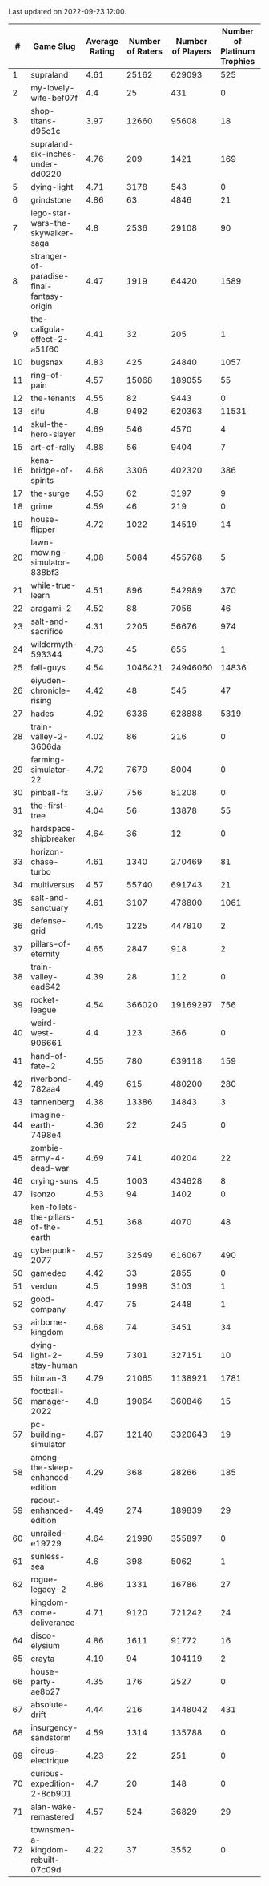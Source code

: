 Last updated on 2022-09-23 12:00.


|#|Game Slug|Average Rating|Number of Raters|Number of Players|Number of Platinum Trophies|Max Rarity (%)|
|---|---|---|---|---|---|---|
|1|supraland|4.61|25162|629093|525|100|
|2|my-lovely-wife-bef07f|4.4|25|431|0|99|
|3|shop-titans-d95c1c|3.97|12660|95608|18|99|
|4|supraland-six-inches-under-dd0220|4.76|209|1421|169|99|
|5|dying-light|4.71|3178|543|0|98|
|6|grindstone|4.86|63|4846|21|98|
|7|lego-star-wars-the-skywalker-saga|4.8|2536|29108|90|98|
|8|stranger-of-paradise-final-fantasy-origin|4.47|1919|64420|1589|98|
|9|the-caligula-effect-2-a51f60|4.41|32|205|1|98|
|10|bugsnax|4.83|425|24840|1057|97|
|11|ring-of-pain|4.57|15068|189055|55|97|
|12|the-tenants|4.55|82|9443|0|97|
|13|sifu|4.8|9492|620363|11531|96|
|14|skul-the-hero-slayer|4.69|546|4570|4|96|
|15|art-of-rally|4.88|56|9404|7|95|
|16|kena-bridge-of-spirits|4.68|3306|402320|386|94|
|17|the-surge|4.53|62|3197|9|94|
|18|grime|4.59|46|219|0|93|
|19|house-flipper|4.72|1022|14519|14|93|
|20|lawn-mowing-simulator-838bf3|4.08|5084|455768|5|93|
|21|while-true-learn|4.51|896|542989|370|93|
|22|aragami-2|4.52|88|7056|46|92|
|23|salt-and-sacrifice|4.31|2205|56676|974|91|
|24|wildermyth-593344|4.73|45|655|1|91|
|25|fall-guys|4.54|1046421|24946060|14836|90|
|26|eiyuden-chronicle-rising|4.42|48|545|47|89|
|27|hades|4.92|6336|628888|5319|89|
|28|train-valley-2-3606da|4.02|86|216|0|89|
|29|farming-simulator-22|4.72|7679|8004|0|88|
|30|pinball-fx|3.97|756|81208|0|87|
|31|the-first-tree|4.04|56|13878|55|85|
|32|hardspace-shipbreaker|4.64|36|12|0|83|
|33|horizon-chase-turbo|4.61|1340|270469|81|83|
|34|multiversus|4.57|55740|691743|21|83|
|35|salt-and-sanctuary|4.61|3107|478800|1061|83|
|36|defense-grid|4.45|1225|447810|2|79|
|37|pillars-of-eternity|4.65|2847|918|2|79|
|38|train-valley-ead642|4.39|28|112|0|79|
|39|rocket-league|4.54|366020|19169297|756|74|
|40|weird-west-906661|4.4|123|366|0|73|
|41|hand-of-fate-2|4.55|780|639118|159|72|
|42|riverbond-782aa4|4.49|615|480200|280|69|
|43|tannenberg|4.38|13386|14843|3|69|
|44|imagine-earth-7498e4|4.36|22|245|0|66|
|45|zombie-army-4-dead-war|4.69|741|40204|22|66|
|46|crying-suns|4.5|1003|434628|8|65|
|47|isonzo|4.53|94|1402|0|64|
|48|ken-follets-the-pillars-of-the-earth|4.51|368|4070|48|61|
|49|cyberpunk-2077|4.57|32549|616067|490|60|
|50|gamedec|4.42|33|2855|0|59|
|51|verdun|4.5|1998|3103|1|59|
|52|good-company|4.47|75|2448|1|58|
|53|airborne-kingdom|4.68|74|3451|34|55|
|54|dying-light-2-stay-human|4.59|7301|327151|10|49|
|55|hitman-3|4.79|21065|1138921|1781|48|
|56|football-manager-2022|4.8|19064|360846|15|47|
|57|pc-building-simulator|4.67|12140|3320643|19|47|
|58|among-the-sleep-enhanced-edition|4.29|368|28266|185|45|
|59|redout-enhanced-edition|4.49|274|189839|29|40|
|60|unrailed-e19729|4.64|21990|355897|0|39|
|61|sunless-sea|4.6|398|5062|1|38|
|62|rogue-legacy-2|4.86|1331|16786|27|36|
|63|kingdom-come-deliverance|4.71|9120|721242|24|30|
|64|disco-elysium|4.86|1611|91772|16|28|
|65|crayta|4.19|94|104119|2|22|
|66|house-party-ae8b27|4.35|176|2527|0|18|
|67|absolute-drift|4.44|216|1448042|431|10|
|68|insurgency-sandstorm|4.59|1314|135788|0|9|
|69|circus-electrique|4.23|22|251|0|5|
|70|curious-expedition-2-8cb901|4.7|20|148|0|5|
|71|alan-wake-remastered|4.57|524|36829|29|4|
|72|townsmen-a-kingdom-rebuilt-07c09d|4.22|37|3552|0|0.1|

